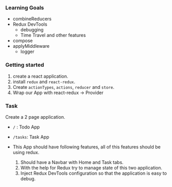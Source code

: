 ### Learning Goals

- combineReducers
- Redux DevTools
  - debugging
  - Time Travel and other features
- compose
- applyMiddleware
  - logger

### Getting started

1. create a react application.
2. install `redux` and `react-redux`.
3. Create `actionTypes`, `actions`, `reducer` and `store`.
4. Wrap our App with react-redux -> Provider

### Task

Create a 2 page application.

- `/` : Todo App
- `/tasks`: Task App

- This App should have following features, all of this features should be using redux.

  1. Should have a Navbar with Home and Task tabs.
  2. With the help for Redux try to manage state of this two application.
  3. Inject Redux DevTools configuration so that the application is easy to debug.
